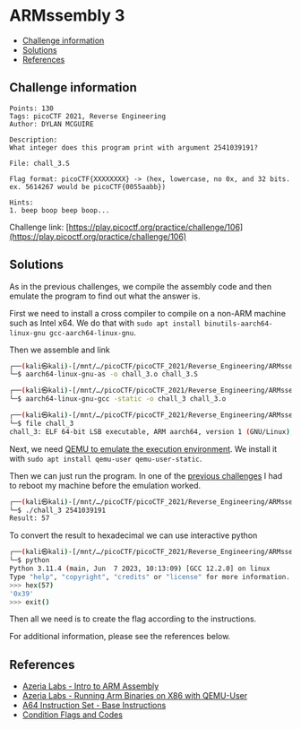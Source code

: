 # ARMssembly 3

- [Challenge information](#challenge-information)
- [Solutions](#solutions)
- [References](#references)

## Challenge information
```
Points: 130
Tags: picoCTF 2021, Reverse Engineering
Author: DYLAN MCGUIRE

Description:
What integer does this program print with argument 2541039191? 

File: chall_3.S

Flag format: picoCTF{XXXXXXXX} -> (hex, lowercase, no 0x, and 32 bits. ex. 5614267 would be picoCTF{0055aabb})

Hints:
1. beep boop beep boop...
```
Challenge link: [https://play.picoctf.org/practice/challenge/106](https://play.picoctf.org/practice/challenge/106)

## Solutions

As in the previous challenges, we compile the assembly code and then emulate the program to find out what the answer is.   

First we need to install a cross compiler to compile on a non-ARM machine such as Intel x64. We do that with `sudo apt install binutils-aarch64-linux-gnu gcc-aarch64-linux-gnu`.

Then we assemble and link
```bash
┌──(kali㉿kali)-[/mnt/…/picoCTF/picoCTF_2021/Reverse_Engineering/ARMssembly_3]
└─$ aarch64-linux-gnu-as -o chall_3.o chall_3.S 

┌──(kali㉿kali)-[/mnt/…/picoCTF/picoCTF_2021/Reverse_Engineering/ARMssembly_3]
└─$ aarch64-linux-gnu-gcc -static -o chall_3 chall_3.o 

┌──(kali㉿kali)-[/mnt/…/picoCTF/picoCTF_2021/Reverse_Engineering/ARMssembly_3]
└─$ file chall_3     
chall_3: ELF 64-bit LSB executable, ARM aarch64, version 1 (GNU/Linux), statically linked, BuildID[sha1]=c5d10c1814cd2f51e391be70fdefc0aedda780b6, for GNU/Linux 3.7.0, not stripped
```

Next, we need [QEMU to emulate the execution environment](https://azeria-labs.com/arm-on-x86-qemu-user/). We install it with `sudo apt install qemu-user qemu-user-static`.

Then we can just run the program. In one of the [previous challenges](ARMssembly_0.md) I had to reboot my machine before the emulation worked.
```bash
┌──(kali㉿kali)-[/mnt/…/picoCTF/picoCTF_2021/Reverse_Engineering/ARMssembly_3]
└─$ ./chall_3 2541039191
Result: 57
```

To convert the result to hexadecimal we can use interactive python
```bash
┌──(kali㉿kali)-[/mnt/…/picoCTF/picoCTF_2021/Reverse_Engineering/ARMssembly_3]
└─$ python          
Python 3.11.4 (main, Jun  7 2023, 10:13:09) [GCC 12.2.0] on linux
Type "help", "copyright", "credits" or "license" for more information.
>>> hex(57)
'0x39'
>>> exit()
```

Then all we need is to create the flag according to the instructions.

For additional information, please see the references below.

## References

- [Azeria Labs - Intro to ARM Assembly](https://azeria-labs.com/writing-arm-assembly-part-1/)
- [Azeria Labs - Running Arm Binaries on X86 with QEMU-User](https://azeria-labs.com/arm-on-x86-qemu-user/)
- [A64 Instruction Set - Base Instructions](https://developer.arm.com/documentation/ddi0602/2023-06/Base-Instructions?lang=en)
- [Condition Flags and Codes](https://community.arm.com/arm-community-blogs/b/architectures-and-processors-blog/posts/condition-codes-1-condition-flags-and-codes)
